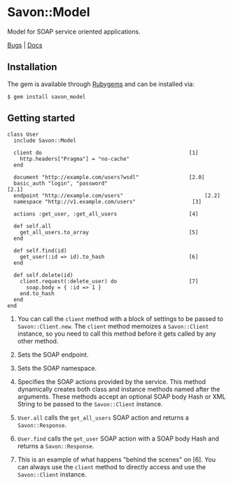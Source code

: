 Savon::Model
============

Model for SOAP service oriented applications.

[Bugs](http://github.com/rubiii/savon_model/issues) | [Docs](http://rubydoc.info/gems/savon_model/frames)

Installation
------------

The gem is available through [Rubygems](http://rubygems.org/gems/savon_model) and can be installed via:

    $ gem install savon_model

Getting started
---------------

    class User
      include Savon::Model

      client do                                               [1]
        http.headers["Pragma"] = "no-cache"
      end

      document "http://example.com/users?wsdl"                [2.0]
      basic_auth "login", "password"                                   [2.1]
      endpoint "http://example.com/users"                          [2.2]
      namespace "http://v1.example.com/users"                  [3]

      actions :get_user, :get_all_users                       [4]

      def self.all
        get_all_users.to_array                                [5]
      end

      def self.find(id)
        get_user(:id => id).to_hash                           [6]
      end

      def self.delete(id)
        client.request(:delete_user) do                       [7]
          soap.body = { :id => 1 }
        end.to_hash
      end
    end

1. You can call the `client` method with a block of settings to be passed to `Savon::Client.new`.
   The `client` method memoizes a `Savon::Client` instance, so you need to call this method before
   it gets called by any other method.

2. Sets the SOAP endpoint.

3. Sets the SOAP namespace.

4. Specifies the SOAP actions provided by the service. This method dynamically creates both class
   and instance methods named after the arguments. These methods accept an optional SOAP body Hash
   or XML String to be passed to the `Savon::Client` instance.

5. `User.all` calls the `get_all_users` SOAP action and returns a `Savon::Response`.

6. `User.find` calls the `get_user` SOAP action with a SOAP body Hash and returns a `Savon::Response`.

7. This is an example of what happens "behind the scenes" on [6]. You can always use the `client`
   method to directly access and use the `Savon::Client` instance.
